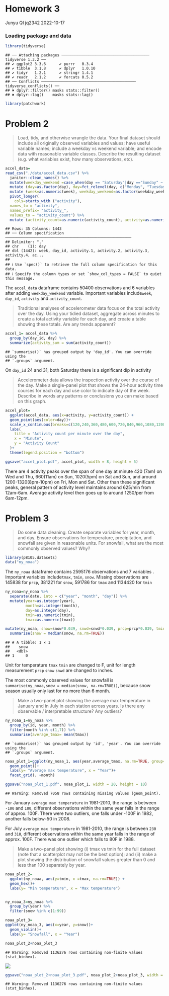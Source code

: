 Homework 3
================
Junyu QI jq2342
2022-10-17

### Loading package and data

``` r
library(tidyverse)
```

    ## ── Attaching packages ─────────────────────────────────────── tidyverse 1.3.2 ──
    ## ✔ ggplot2 3.3.6      ✔ purrr   0.3.4 
    ## ✔ tibble  3.1.8      ✔ dplyr   1.0.10
    ## ✔ tidyr   1.2.1      ✔ stringr 1.4.1 
    ## ✔ readr   2.1.2      ✔ forcats 0.5.2 
    ## ── Conflicts ────────────────────────────────────────── tidyverse_conflicts() ──
    ## ✖ dplyr::filter() masks stats::filter()
    ## ✖ dplyr::lag()    masks stats::lag()

``` r
library(patchwork)
```

# Problem 2

> Load, tidy, and otherwise wrangle the data. Your final dataset should
> include all originally observed variables and values; have useful
> variable names; include a weekday vs weekend variable; and encode data
> with reasonable variable classes. Describe the resulting dataset
> (e.g. what variables exist, how many observations, etc).

``` r
accel_data=
read_csv("./data/accel_data.csv") %>%
  janitor::clean_names() %>%
  mutate(weekday_weekend =case_when(day == "Saturday"|day =="Sunday" ~ "weekend", TRUE ~"weekday" )) %>%
  mutate (day=as.factor(day), day=fct_relevel(day, c("Monday", "Tuesday", "Wednesday", "Thursday", "Friday", "Saturday", "Sunday"))) %>%
  mutate (week=as.numeric(week), weekday_weekend=as.factor(weekday_weekend)) %>%
  pivot_longer(
    cols=starts_with ("activity"), 
  names_to = "activity",
  names_prefix= "activity_", 
  values_to = "activity_count") %>%
  mutate (activity_count=as.numeric(activity_count), activity=as.numeric(activity))
```

    ## Rows: 35 Columns: 1443
    ## ── Column specification ────────────────────────────────────────────────────────
    ## Delimiter: ","
    ## chr    (1): day
    ## dbl (1442): week, day_id, activity.1, activity.2, activity.3, activity.4, ac...
    ## 
    ## ℹ Use `spec()` to retrieve the full column specification for this data.
    ## ℹ Specify the column types or set `show_col_types = FALSE` to quiet this message.

The `accel_data` dataframe contains 50400 observations and 6 variables
after adding `weekday_weekend` variable. Important variables
include`week`, `day_id`, `activity` and `activity_count`.

> Traditional analyses of accelerometer data focus on the total activity
> over the day. Using your tidied dataset, aggregate across minutes to
> create a total activity variable for each day, and create a table
> showing these totals. Are any trends apparent?

``` r
accel_1= accel_data %>%
  group_by(day_id, day) %>% 
  summarize(activity_sum = sum(activity_count)) 
```

    ## `summarise()` has grouped output by 'day_id'. You can override using the
    ## `.groups` argument.

On `day_id` 24 and 31, both Saturday there is a significant dip in
activity

> Accelerometer data allows the inspection activity over the course of
> the day. Make a single-panel plot that shows the 24-hour activity time
> courses for each day and use color to indicate day of the week.
> Describe in words any patterns or conclusions you can make based on
> this graph.

``` r
accel_plot=
  ggplot(accel_data, aes(x=activity, y=activity_count)) +
  geom_point(aes(color=day))+
  scale_x_continuous(breaks=c(120,240,360,480,600,720,840,960,1080,1200,1320,1440))+
  labs(
    title = "Activity count per minute over the day",
    x = "Minute",
    y = "Activity Count"
  )+
  theme(legend.position = "bottom")

ggsave("accel_plot.pdf", accel_plot, width = 8, height = 5)
```

There are 4 activity peaks over the span of one day at minute 420 (7am)
on Wed and Thu, 660(11am) on Sun, 1020(5pm) on Sat and Sun, and around
1200-1320(8pm-10pm) on Fri, Mon and Sat. Other than these significant
peaks, general pattern of activity level maintains around 625/min from
12am-6am. Average activity level then goes up to around 1250/per from
6am-12pm.

# Problem 3

> Do some data cleaning. Create separate variables for year, month, and
> day. Ensure observations for temperature, precipitation, and snowfall
> are given in reasonable units. For snowfall, what are the most
> commonly observed values? Why?

``` r
library(p8105.datasets)
data("ny_noaa")
```

The `ny_noaa` dataframe contains 2595176 observations and 7 variables .
Important variables include`tmax`, `tmin`, `snow`. Missing observations
are 145838 for `prcp`, 381221 for `snow`, 591786 for `tmax` and 1134420
for `tmin`

``` r
ny_noaa=ny_noaa %>%
  separate(date, into = c("year", "month", "day")) %>%
  mutate(year=as.integer(year), 
         month=as.integer(month), 
         day=as.integer(day),
         tmin=as.numeric(tmin),
         tmax=as.numeric(tmax))

mutate(ny_noaa, snow=snow*0.039, snwd=snwd*0.039, prcp=prcp*0.039, tmin=tmin*0.18+32,     tmax=tmax*0.18+32) %>%
  summarise(snow = median(snow, na.rm=TRUE))
```

    ## # A tibble: 1 × 1
    ##    snow
    ##   <dbl>
    ## 1     0

Unit for temperature `tmax` `tmin` are changed to F, unit for length
measurement `prcp` `snow` `snwd` are changed to inches.

The most commonly observed values for snowfall is
`summarise(ny_noaa,snow = median(snow, na.rm=TRUE))`, because snow
season usually only last for no more than 6 month.

> Make a two-panel plot showing the average max temperature in January
> and in July in each station across years. Is there any observable /
> interpretable structure? Any outliers?

``` r
ny_noaa_1=ny_noaa %>%
  group_by(id, year, month) %>%
  filter(month %in% c(1,7)) %>%
  summarise(average_tmax= mean(tmax))
```

    ## `summarise()` has grouped output by 'id', 'year'. You can override using the
    ## `.groups` argument.

``` r
noaa_plot_1=ggplot(ny_noaa_1, aes(year,average_tmax, na.rm=TRUE, group=id))+
  geom_point()+
  labs(y= "Average max temperature", x = "Year")+
  facet_grid(. ~month)

ggsave("noaa_plot_1.pdf", noaa_plot_1, width = 20, height = 10)
```

    ## Warning: Removed 7058 rows containing missing values (geom_point).

For January `average max temperature` in 1981-2010, the range is between
`-100` and `100`, different observations within the same year falls in
the range of approx. 100F. There were two outliers, one falls under
-100F in 1982, another falls below-50 in 2008.

For July `average max temperature` in 1981-2010, the range is between
`230` and `310`, different observations within the same year falls in
the range of approx. 100F. There was one outlier which falls to 80F in
1988.

> Make a two-panel plot showing (i) tmax vs tmin for the full dataset
> (note that a scatterplot may not be the best option); and (ii) make a
> plot showing the distribution of snowfall values greater than 0 and
> less than 100 separately by year.

``` r
noaa_plot_2=
  ggplot(ny_noaa, aes(y=tmin, x =tmax, na.rm=TRUE)) +
  geom_hex()+
  labs(y= "Min temperature", x = "Max temperature")


ny_noaa_3=ny_noaa %>%
  group_by(year) %>%
  filter(snow %in% c(1:99)) 

noaa_plot_3=
ggplot(ny_noaa_3, aes(x=year, y=snow))+
  geom_violin()+
  labs(y= "Snowfall", x = "Year")

noaa_plot_2+noaa_plot_3
```

    ## Warning: Removed 1136276 rows containing non-finite values (stat_binhex).

![](p8105_hw3_jq2342_files/figure-gfm/unnamed-chunk-8-1.png)<!-- -->

``` r
ggsave("noaa_plot_2+noaa_plot_3.pdf", noaa_plot_2+noaa_plot_3, width = 8, height = 5)
```

    ## Warning: Removed 1136276 rows containing non-finite values (stat_binhex).
